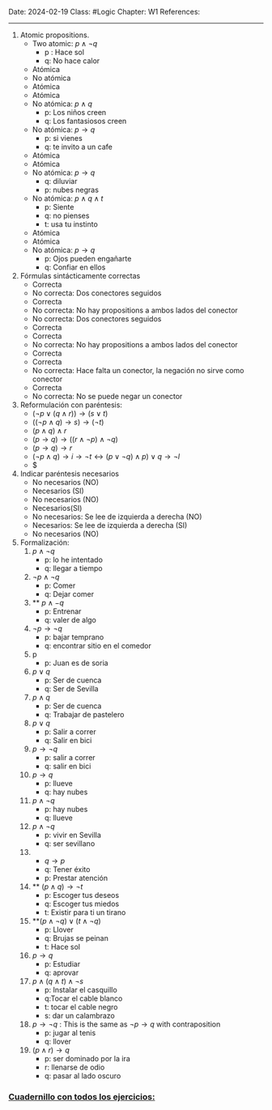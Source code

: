 Date: 2024-02-19
Class: #Logic 
Chapter: W1
References: 

---

1. Atomic propositions. 
	+ Two atomic:  $p\land \lnot q$ 
		+ p : Hace sol 
		+ q: No hace calor
	+ Atómica
	+ No atómica
	+ Atómica
	+ Atómica
	+ No atómica: $p \land q$
		+ p: Los niños creen
		+ q: Los fantasiosos creen
	+ No atómica: $p \rightarrow q$ 
		+ p: si vienes
		+ q: te invito a un cafe
	+ Atómica
	+ Atómica
	+ No atómica: $p \rightarrow q$
		+ q: diluviar
		+ p: nubes negras 
	+ No atómica: $p\land q\land t$
		+ p: Siente
		+ q: no pienses
		+ t: usa tu instinto 
	+ Atómica
	+ Atómica
	+ No atómica: $p \rightarrow q$
		+ p: Ojos pueden engañarte
		+ q: Confiar en ellos
2. Fórmulas sintácticamente correctas
	+ Correcta
	+ No correcta: Dos conectores seguidos
	+ Correcta
	+ No correcta: No hay propositions a ambos lados del conector
	+ No correcta: Dos conectores seguidos
	+ Correcta
	+ Correcta
	+ No correcta: No hay propositions a ambos lados del conector
	+ Correcta
	+ Correcta
	+ No correcta: Hace falta un conector, la negación no sirve como conector
	+ Correcta
	+ No correcta: No se puede negar un conector 
3. Reformulación con paréntesis:  
	+ $(\lnot p\lor (q\land r))\rightarrow (s\lor t)$
	+ $((\lnot p \land q)\rightarrow s)\rightarrow (\lnot t)$
	+ $(p\land q)\land r$
	+ $(p\rightarrow q)\rightarrow ((r \land \lnot p)\land \lnot q)$
	+ $(p\rightarrow q)\rightarrow r$
	+ $(\lnot p\land q) \rightarrow i \rightarrow \lnot t \leftrightarrow (p \lor \lnot q)\land p) \lor q \rightarrow \lnot l$
	+ $
1. Indicar paréntesis necesarios
	+ No necesarios (NO)
	+ Necesarios (SI)
	+ No necesarios (NO)
	+ Necesarios(SI)
	+ No necesarios: Se lee de izquierda a derecha (NO) 
	+ Necesarios: Se lee de izquierda a derecha (SI)
	+ No necesarios (NO)
2. Formalización: 
	1. $p\land \lnot q$ 
		+ p: lo he intentado
		+ q: llegar a tiempo 
	2. $\lnot p \land \lnot q$
		+ p: Comer
		+ q: Dejar comer
	3. ** $p\land -q$ 
		 + p: Entrenar
		 + q: valer de algo
	4. $\lnot p\rightarrow \lnot q$  
		+ p: bajar temprano
		+ q: encontrar sitio en el comedor
	5. p 
		+ p: Juan es de soria
	6. $p\lor q$ 
		+ p: Ser de cuenca
		+ q: Ser de Sevilla
	7. $p\land q$ 
		+ p: Ser de cuenca
		+ q: Trabajar de pastelero
	8. $p\lor q$ 
		+ p: Salir a correr
		+ q: Salir en bici 
	9. $p\rightarrow \lnot q$
		+ p: salir a correr
		+ q: salir en bici
	10. $p\rightarrow q$
		+ p: llueve 
		+ q: hay nubes 
	11. $p\land \lnot q$ 
		+ p: hay nubes
		+ q: llueve
	12. $p \land \lnot q$
		+ p: vivir en Sevilla
		+ q: ser sevillano
	13. * $q\rightarrow p$ 
		+ q: Tener éxito 
		+ p: Prestar atención
	19. **  $(p\land q)\rightarrow \lnot t$
		+ p: Escoger tus deseos
		+ q: Escoger tus miedos
		+ t: Existir para ti un tirano
	34. **($p\land \lnot q) \lor (t\land \lnot q)$
		+ p: Llover
		+ q: Brujas se peinan
		+ t: Hace sol 
	43. $p\rightarrow q$
		+ p: Estudiar
		+ q: aprovar
	62. $p\land (q\land t) \land \lnot s$
		+ p: Instalar el casquillo 
		+ q:Tocar el cable blanco 
		+ t: tocar el cable negro
		+ s: dar un calambrazo
	68. $p\rightarrow \lnot q$  : This is the same as $\lnot p \rightarrow q$ with contraposition
		+ p: jugar al tenis
		+ q: llover
	70. $(p \land r)\rightarrow q$
		+ p: ser dominado por  la ira
		+ r: llenarse de odio
		+ q: pasar al lado oscuro 

### [Cuadernillo con todos los ejercicios:](https://aulaglobal.uc3m.es/pluginfile.php/6795563/mod_resource/content/9/Cuadernillo%201.%20Formalizaci%C3%B3n%20en%20Proposiciones.pdf)
